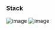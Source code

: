 ### Stack

![image](https://user-images.githubusercontent.com/108392422/202872254-82c4f7c1-44b9-4367-971f-3338b6c0e58a.png)
![image](https://user-images.githubusercontent.com/108392422/202872264-3c03f28b-d2da-467f-b01b-136cf6d0a079.png)
